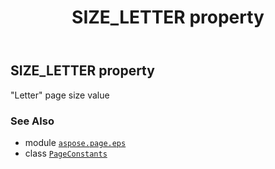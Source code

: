 ﻿---
title: SIZE_LETTER property
second_title: Aspose.Page for Python via .NET API References
description: 
type: docs
weight: 260
url: /python-net/aspose.page.eps/pageconstants/size_letter/
is_root: false
---

## SIZE_LETTER property


"Letter" page size value

### See Also
* module [`aspose.page.eps`](../../)
* class [`PageConstants`](/page/python-net/aspose.page.eps/pageconstants)
